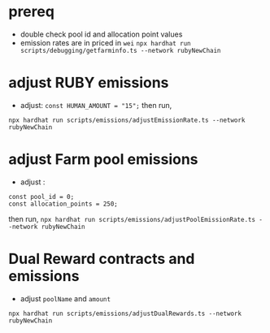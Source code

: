 # prereq
- double check pool id and allocation point values
- emission rates are in priced in ```wei``` 
```npx hardhat run scripts/debugging/getfarminfo.ts --network rubyNewChain```

# adjust RUBY emissions
- adjust: ```const HUMAN_AMOUNT = "15";``` then run,

```npx hardhat run scripts/emissions/adjustEmissionRate.ts --network rubyNewChain```

# adjust Farm pool emissions
- adjust : 
```
const pool_id = 0;
const allocation_points = 250;
``` 
then run,
```npx hardhat run scripts/emissions/adjustPoolEmissionRate.ts --network rubyNewChain```

# Dual Reward contracts and emissions
- adjust ```poolName``` and ```amount```

```npx hardhat run scripts/emissions/adjustDualRewards.ts --network rubyNewChain```



